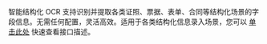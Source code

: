 

智能结构化 OCR 支持识别并提取各类证照、票据、表单、合同等结构化场景的字段信息。无需任何配置，灵活高效。适用于各类结构化信息录入场景，您可以 [单击此处](https://cloud.tencent.com/document/product/866/60877) 快速查看接口描述。
